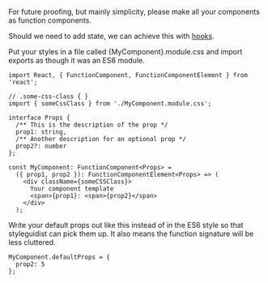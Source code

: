 For future proofing, but mainly simplicity, please make all your components
as function components.

Should we need to add state, we can achieve this with [hooks](https://reactjs.org/docs/hooks-overview.html).

Put your styles in a file called {MyComponent}.module.css and import exports as
though it was an ES6 module.

```tsx inside Markdown
import React, { FunctionComponent, FunctionComponentElement } from 'react';

// .some-css-class { }
import { someCssClass } from './MyComponent.module.css';

interface Props {
  /** This is the description of the prop */
  prop1: string,
  /** Another description for an optional prop */
  prop2?: number
};

const MyComponent: FunctionComponent<Props> =
  ({ prop1, prop2 }): FunctionComponentElement<Props> => (
    <div className={someCSSClass}>
      Your component template
      <span>{prop1}: <span>{prop2}</span>
    </div>
  );
```

Write your default props out like this instead of in the ES6 style so that
styleguidist can pick them up. It also means the function signature will be less
cluttered.

```tsx inside Markdown
MyComponent.defaultProps = {
  prop2: 5
};
```
